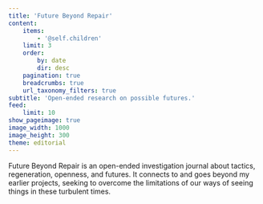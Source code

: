 ```yaml
---
title: 'Future Beyond Repair'
content:
    items:
        - '@self.children'
    limit: 3
    order:
        by: date
        dir: desc
    pagination: true
    breadcrumbs: true
    url_taxonomy_filters: true
subtitle: 'Open-ended research on possible futures.'
feed:
    limit: 10
show_pageimage: true
image_width: 1000
image_height: 300
theme: editorial
---
```


Future Beyond Repair is an open-ended investigation journal about tactics, regeneration, openness, and futures. It connects to and goes beyond my earlier projects, seeking to overcome the limitations of our ways of seeing things in these turbulent times.	